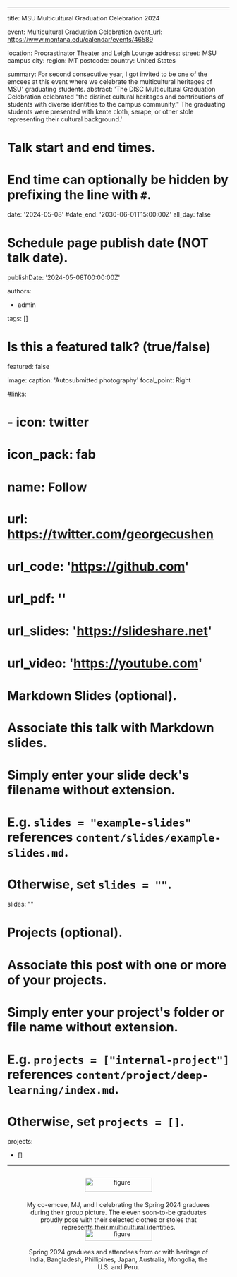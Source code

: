 ---
title: MSU Multicultural Graduation Celebration 2024

event: Multicultural Graduation Celebration
event_url: https://www.montana.edu/calendar/events/46589

location: Procrastinator Theater and Leigh Lounge
address:
  street: MSU campus
  city: 
  region: MT
  postcode: 
  country: United States

summary: For second consecutive year, I got invited to be one of the emcees at this event where we celebrate the multicultural heritages of MSU' graduating students.
abstract: 'The DISC Multicultural Graduation Celebration celebrated "the distinct cultural heritages and contributions of students with diverse identities to the campus community." The graduating students were presented with kente cloth, serape, or other stole representing their cultural background.'

# Talk start and end times.
#   End time can optionally be hidden by prefixing the line with `#`.
date: '2024-05-08'
#date_end: '2030-06-01T15:00:00Z'
all_day: false

# Schedule page publish date (NOT talk date).
publishDate: '2024-05-08T00:00:00Z'

authors:
  - admin

tags: []

# Is this a featured talk? (true/false)
featured: false

image:
  caption: 'Autosubmitted photography'
  focal_point: Right

#links:
#  - icon: twitter
#    icon_pack: fab
#    name: Follow
#    url: https://twitter.com/georgecushen
# url_code: 'https://github.com'
# url_pdf: ''
# url_slides: 'https://slideshare.net'
# url_video: 'https://youtube.com'

# Markdown Slides (optional).
#   Associate this talk with Markdown slides.
#   Simply enter your slide deck's filename without extension.
#   E.g. `slides = "example-slides"` references `content/slides/example-slides.md`.
#   Otherwise, set `slides = ""`.
slides: ""

# Projects (optional).
#   Associate this post with one or more of your projects.
#   Simply enter your project's folder or file name without extension.
#   E.g. `projects = ["internal-project"]` references `content/project/deep-learning/index.md`.
#   Otherwise, set `projects = []`.
projects:
  - []

-------
  <div style="display: flex; justify-content: center;">
  <figure style="text-align: center;">
    <img src="b.jpg" alt="figure" width="60%" style="margin-left: auto; margin-right: auto; display: block;">
    <figcaption>My co-emcee, MJ, and I celebrating the Spring 2024 graduees during their group picture. The eleven soon-to-be graduates proudly pose with their selected clothes or stoles that represents their multicultural identities.  </figcaption>
  </figure>
  </div>

  <div style="display: flex; justify-content: center;">
  <figure style="text-align: center;">
    <img src="a.jpg" alt="figure" width="60%" style="margin-left: auto; margin-right: auto; display: block;">
    <figcaption>Spring 2024 graduees and attendees from or with heritage of India, Bangladesh, Phillipines, Japan, Australia, Mongolia, the U.S. and Peru. </figcaption>
  </figure>
  </div>
